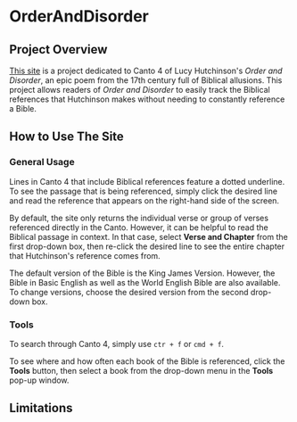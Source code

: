 # OrderAndDisorder

## Project Overview

[This site](https://wars2kk.github.io/OrderAndDisorder) is a project dedicated to Canto 4 of Lucy Hutchinson's *Order and Disorder*, an epic poem from the 17th century full of Biblical allusions. This project allows readers of *Order and Disorder* to easily track the Biblical references that Hutchinson makes without needing to constantly reference a Bible. 

## How to Use The Site

### General Usage

Lines in Canto 4 that include Biblical references feature a dotted underline. To see the passage that is being referenced, simply click the desired line and read the reference that appears on the right-hand side of the screen. 

By default, the site only returns the individual verse or group of verses referenced directly in the Canto. However, it can be helpful to read the Biblical passage in context. In that case, select **Verse and Chapter** from the first drop-down box, then re-click the desired line to see the entire chapter that Hutchinson's reference comes from. 

The default version of the Bible is the King James Version. However, the Bible in Basic English as well as the World English Bible are also available. To change versions, choose the desired version from the second drop-down box. 

### Tools

To search through Canto 4, simply use ``ctr + f`` or ``cmd + f``. 

To see where and how often each book of the Bible is referenced, click the **Tools** button, then select a book from the drop-down menu in the **Tools** pop-up window. 

## Limitations
